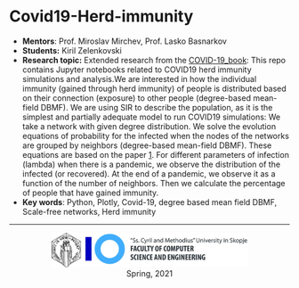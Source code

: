 # Covid19-Herd-immunity

- **Mentors**: Prof. Miroslav Mirchev, Prof. Lasko Basnarkov
- **Students:** Kiril Zelenkovski
- **Research topic:** Extended research from the [COVID-19_book](https://zelenkastiot.github.io/COVID-19_book/intro): This repo contains Jupyter notebooks related to COVID19 herd immunity simulations and analysis.We are interested in how the individual immunity (gained through herd immunity) of people is distributed based on their connection (exposure) to other people (degree-based mean-field DBMF). We are using SIR to describe the population, as it is the simplest and partially adequate model to run COVID19 simulations:
 We take a network with given degree distribution. We solve the evolution equations of probability for the infected when the nodes of the networks are grouped by neighbors (degree-based mean-field DBMF). These equations are based on the paper [1](). For different parameters of infection (lambda) when there is a pandemic, we observe the distribution of the infected (or recovered). At the end of a pandemic, we observe it as a function of the number of neighbors. Then we calculate the percentage of people that have gained immunity.
- **Key words**: Python, Plotly, Covid-19, degree based mean field DBMF, Scale-free networks, Herd immunity

<hr>
<p align="center">
<img src="https://raw.githubusercontent.com/zelenelez/images/master/finki.jpg" width=70%;></img> <br>
Spring, 2021
</p>
